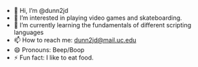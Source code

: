 - 👋 Hi, I’m @dunn2jd
- 👀 I’m interested in playing video games and skateboarding.
- 🌱 I’m currently learning the fundamentals of different scripting languages
- 📫 How to reach me: dunn2jd@mail.uc.edu
- 😄 Pronouns: Beep/Boop
- ⚡ Fun fact: I like to eat food.

<!---
dunn2jd/dunn2jd is a ✨ special ✨ repository because its `README.md` (this file) appears on your GitHub profile.
You can click the Preview link to take a look at your changes.
--->
